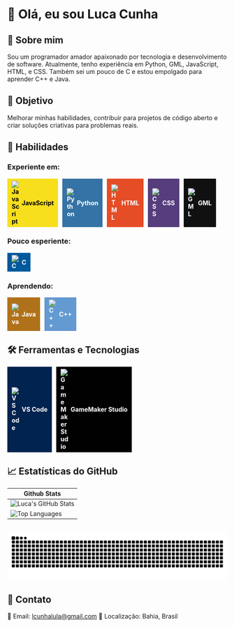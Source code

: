 # 👋 Olá, eu sou Luca Cunha
## 🌟 Sobre mim
Sou um programador amador apaixonado por tecnologia e desenvolvimento de software. Atualmente, tenho experiência em Python, GML, JavaScript, HTML, e CSS. Também sei um pouco de C e estou empolgado para aprender C++ e Java.

## 🎯 Objetivo
Melhorar minhas habilidades, contribuir para projetos de código aberto e criar soluções criativas para problemas reais.

## 🚀 Habilidades  

### Experiente em:
<div style="display: flex; flex-wrap: wrap; gap: 10px;">
  <div style="background-color: #f7df1e; color: #000; padding: 5px 10px; font-weight: bold; display: flex; align-items: center;">
  <img style="padding-right: 5px;" src="https://cdn.jsdelivr.net/gh/devicons/devicon/icons/javascript/javascript-original.svg" alt="JavaScript" width="18" style="vertical-align: middle;"> JavaScript
  </div>

  <div style="background-color: #3572A5; color: #fff; padding: 5px 10px; font-weight: bold; display: flex; align-items: center;">
    <img style="padding-right: 5px;" src="https://cdn.jsdelivr.net/gh/devicons/devicon/icons/python/python-original.svg" alt="Python" width="18" style="vertical-align: middle;"> Python
  </div>

  <div style="background-color: #e44d26; color: #fff; padding: 5px 10px; font-weight: bold; display: flex; align-items: center;">
    <img style="padding-right: 5px;" src="https://cdn.jsdelivr.net/gh/devicons/devicon/icons/html5/html5-original.svg" alt="HTML" width="18" style="vertical-align: middle;"> HTML
  </div>

  <div style="background-color: #563d7c; color: #fff; padding: 5px 10px; font-weight: bold; display: flex; align-items: center;">
    <img style="padding-right: 5px;" src="https://cdn.jsdelivr.net/gh/devicons/devicon/icons/css3/css3-original.svg" alt="CSS" width="18" style="vertical-align: middle;"> CSS
  </div>

  <div style="background-color: #101010; color: #fff; padding: 5px 10px; font-weight: bold; display: flex; align-items: center;">
    <img style="padding-right: 5px;" src="https://encrypted-tbn0.gstatic.com/images?q=tbn:ANd9GcTRBiWGEQrqo_pE6zch4GbCOM_yRaol4Y_cxQ&s" alt="GML" width="18" style="vertical-align: middle;"> GML
  </div>

</div>

### Pouco esperiente:

<div style="display: flex; flex-wrap: wrap; gap: 10px;">
  <div style="background-color: #00599C; color: #fff; padding: 5px 10px; font-weight: bold; display: flex; align-items: center;">
    <img style="padding-right: 5px;" src="https://cdn.jsdelivr.net/gh/devicons/devicon/icons/c/c-original.svg" alt="C" width="18" style="vertical-align: middle;"> C
  </div>
</div>

### Aprendendo:

<div style="display: flex; flex-wrap: wrap; gap: 10px;">
  <div style="background-color: #b07219; color: #fff; padding: 5px 10px; font-weight: bold; display: flex; align-items: center;">
    <img style="padding-right: 5px;" src="https://cdn.jsdelivr.net/gh/devicons/devicon/icons/java/java-original.svg" alt="Java" width="18" style="vertical-align: middle;"> Java
  </div>
  <div style="background-color: #649ad2; color: #fff; padding: 5px 10px; font-weight: bold; display: flex; align-items: center;">
    <img style="padding-right: 5px;" src="https://cdn.jsdelivr.net/gh/devicons/devicon/icons/cplusplus/cplusplus-original.svg" alt="C++" width="18" style="vertical-align: middle;"> C++
  </div>
</div>

## 🛠️ Ferramentas e Tecnologias  

<div style="display: flex; flex-wrap: wrap; gap: 10px;">

  <div style="background-color: #01234f; color: #fff; padding: 5px 10px; font-weight: bold; display: flex; align-items: center;">
    <img style="padding-right: 5px;" src="https://cdn.jsdelivr.net/gh/devicons/devicon/icons/vscode/vscode-original.svg" alt="VS Code" width="18" style="vertical-align: middle;"> VS Code
  </div>

  <div style="background-color: #010101; color: #fff; padding: 5px 10px; font-weight: bold; display: flex; align-items: center;">
    <img style="padding-right: 5px;" src="https://encrypted-tbn0.gstatic.com/images?q=tbn:ANd9GcTRBiWGEQrqo_pE6zch4GbCOM_yRaol4Y_cxQ&s" alt="GameMaker Studio" width="18" style="vertical-align: middle;"> GameMaker Studio
  </div>
</div>


## 📈 Estatísticas do GitHub
| Github Stats |
| ------------ |
| ![Luca's GitHub Stats](https://github-readme-stats.vercel.app/api?username=lucacunha&show_icons=true&theme=radical) |
| ![Top Languages](https://github-readme-stats.vercel.app/api/top-langs/?username=lucacunha&layout=compact&theme=radical) |

##

<picture>
  <source media="(prefers-color-scheme: dark)" srcset="https://raw.githubusercontent.com/LucaCunha001/LucaCunha001/output/github-contribution-grid-snake-dark.svg">
  <source media="(prefers-color-scheme: light)" srcset="https://raw.githubusercontent.com/LucaCunha001/LucaCunha001/output/github-contribution-grid-snake.svg">
  <img alt="github contribution grid snake animation" src="https://raw.githubusercontent.com/LucaCunha001/LucaCunha001/output/github-contribution-grid-snake.svg">
</picture>

## 💼 Contato
📧 Email: lcunhalula@gmail.com
📍 Localização: Bahia, Brasil
